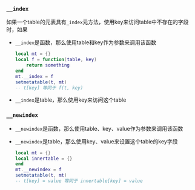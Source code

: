 ### ```__index```

如果一个table的元表具有```_index```元方法，使用key来访问table中不存在的字段时，如果

-   ```__index```是函数，那么使用table和key作为参数来调用该函数

    ```lua
    local mt = {}
    local f = function(table, key)
        return something
    end
    mt.__index = f
    setmetatable(t, mt)
    -- t[key] 等同于 f(t, key)
    ```

-   ```__index```是table，那么使用key来访问这个table

### ```__newindex```

-   ```__newindex```是函数，那么使用table、key、value作为参数来调用该函数

-   ```__newindex```是table，那么使用key、value来设置这个table的key字段

    ```lua
    local mt = {}
    local innertable = {}
    end
    mt.__newindex = f
    setmetatable(t, mt)
    -- t[key] = value 等同于 innertable[key] = value
    ```

    